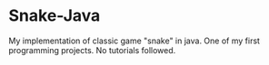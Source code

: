 # Snake-Java
My implementation of classic game "snake" in java.
One of my first programming projects. No tutorials followed.
